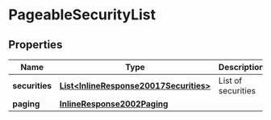 
# PageableSecurityList

## Properties
Name | Type | Description | Notes
------------ | ------------- | ------------- | -------------
**securities** | [**List&lt;InlineResponse20017Securities&gt;**](InlineResponse20017Securities.md) | List of securities | 
**paging** | [**InlineResponse2002Paging**](InlineResponse2002Paging.md) |  |  [optional]



